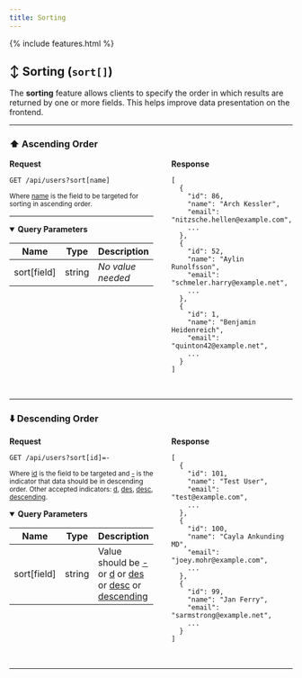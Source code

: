 ```yaml
---
title: Sorting
---
```


{% include features.html %}

## ↕️ Sorting (`sort[]`)

The **sorting** feature allows clients to specify the order in which results are returned by one or more fields. This helps improve data presentation on the frontend.

---

### ⬆️ Ascending Order

<div style="display: flex; gap: 2rem; align-items: flex-start;" class="language-http">

<div style="flex: 1;" class="highlight">
<strong>Request</strong>

<pre class="highlight"><code>GET /api/users?sort[name]</code></pre>

<sup>Where <ins>name</ins> is the field to be targeted for sorting in ascending order.</sup>

---

<details open class="sup">
<summary><strong>Query Parameters</strong></summary>

| Name        | Type   | Description       |
|-------------|--------|-------------------|
| sort[field] | string | *No value needed* |

</details>
</div>

<div style="flex: 1;">
<strong>Response</strong>

<pre><code>[
  {
    "id": 86,
    "name": "Arch Kessler",
    "email": "nitzsche.hellen@example.com",
    ...
  },
  {
    "id": 52,
    "name": "Aylin Runolfsson",
    "email": "schmeler.harry@example.net",
    ...
  },
  {
    "id": 1,
    "name": "Benjamin Heidenreich",
    "email": "quinton42@example.net",
    ...
  }
]
</code></pre>
</div>

</div>

<br>

---

### ⬇️ Descending Order

<div style="display: flex; gap: 2rem; align-items: flex-start;" class="language-http">

<div style="flex: 1;" class="highlight">
<strong>Request</strong>

<pre class="highlight"><code>GET /api/users?sort[id]=-</code></pre>

<sup>Where <ins>id</ins> is the field to be targeted and <ins>\-</ins> is the indicator that data should be in descending order.
Other accepted indicators: <ins>d</ins>, <ins>des</ins>, <ins>desc</ins>, <ins>descending</ins>.</sup>

<details open class="sup">
<summary><strong>Query Parameters</strong></summary>

| Name         | Type   | Description                                                                                |
|--------------|--------|--------------------------------------------------------------------------------------------|
| sort[field]  | string | Value should be <ins>-</ins> or <ins>d</ins> or <ins>des</ins> or <ins>desc</ins> or <ins>descending</ins> |
</details>
</div>

<div style="flex: 1;">
<strong>Response</strong>

<pre><code>[
  {
    "id": 101,
    "name": "Test User",
    "email": "test@example.com",
    ...
  },
  {
    "id": 100,
    "name": "Cayla Ankunding MD",
    "email": "joey.mohr@example.com",
    ...
  },
  {
    "id": 99,
    "name": "Jan Ferry",
    "email": "sarmstrong@example.net",
    ...
  }
]
</code></pre>
</div>

</div>

<br>

---
